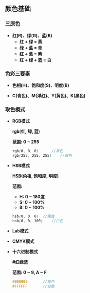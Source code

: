 ## 颜色基础

### 三原色

- **红(R)、绿(G)、蓝(B)**
  - **红 + 绿 = 黄**
  - **绿 + 蓝 = 青** 
  - **红 + 蓝 = 紫**
  - **红 + 绿 + 蓝 = 白**

### 色彩三要素

- **色相(H)、饱和度(S)、明度(B)**

- **C(青色)、M(洋红)、Y(黄色)、K(黑色)**

### 取色模式

- **RGB模式**

  **rgb(红, 绿, 蓝)**

  **范围:   0  ~  255**

  ```scss
  rgb(0, 0, 0)		//黑色
  rgb(255, 255, 255)	//白色
  ```

- **HSB模式**

  **HSB(色相, 饱和度, 明度)**

  **范围:**

  - **H:   0  ~  180度**
  - **S:    0  ~  100%**
  - **B:    0  ~  100%**

  ```scss
  hsb(0, 0, 0)	//黑色
  hsb(0, 0, 100)	//白色
  ```

- **Lab模式**

- **CMYK模式**

- **十六进制模式**

  **#红绿蓝**

  **范围:  0  ~  9,  A  ~  F**

  ```scss
  #000000		//黑色
  #FFFFFF		//白色
  ```

  


